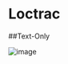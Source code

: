 # Loctrac 
##Text-Only

![image](https://github.com/user-attachments/assets/a4932657-0ce7-4013-b58a-401c1d98a784)
